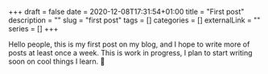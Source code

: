 +++ 
draft = false
date = 2020-12-08T17:31:54+01:00
title = "First post"
description = ""
slug = "first post" 
tags = []
categories = []
externalLink = ""
series = []
+++

Hello people, this is my first post on my blog, and I hope to write more of posts at least once a week.
This is work in progress, I plan to start writing soon on cool things I learn. :rocket: